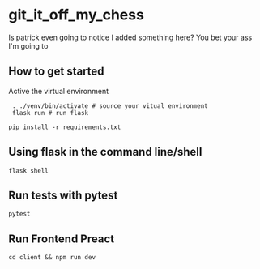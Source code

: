 # git_it_off_my_chess
Is patrick even going to notice I added something here?
You bet your ass I'm going to

## How to get started

Active the virtual environment
```shell
 . ./venv/bin/activate # source your vitual environment
 flask run # run flask
 ```

```shell
pip install -r requirements.txt
```

 ## Using flask in the command line/shell
 ```shell
 flask shell
 ```

 ## Run tests with pytest

 ```shell
 pytest
 ```

 ## Run Frontend Preact

 ```shell
cd client && npm run dev
 ```